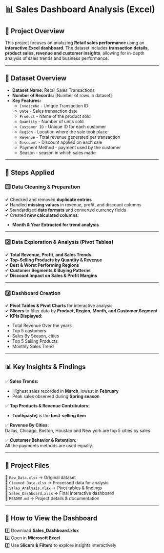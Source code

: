 # 📊 Sales Dashboard Analysis (Excel)

## 📝 Project Overview

This project focuses on analyzing **Retail sales performance** using an **interactive Excel dashboard**. 
The dataset includes **transaction details, product sales, revenue and customer insights**, allowing for in-depth analysis of sales trends and business performance.

---

## 📂 Dataset Overview
- **Dataset Name:** Retail Sales Transactions
- **Number of Records:** [Number of rows in dataset]
- **Key Features:**
  - `InvoiceNo` - Unique Transaction ID
  - `Date` - Sales transaction date
  - `Product` - Name of the product sold
  - `Quantity` - Number of units sold
  - `Customer ID` - Unique ID for each customer
  - `Region` - Location where the sale took place
  - `Revenue` - Total revenue generated per transaction
  - `Discount` - Discount applied on each sale
  - Payment Method - payment used by the customer
  - Season - season in which sales made

---

## 🔄 **Steps Applied**
### 1️⃣ **Data Cleaning & Preparation**
✔ Checked and removed **duplicate entries**  
✔ Handled **missing values** in revenue, profit, and discount columns  
✔ Standardized **date formats** and converted currency fields  
✔ Created **new calculated columns**:
   - **Month & Year Extracted for trend analysis**

---

### 2️⃣ **Data Exploration & Analysis (Pivot Tables)**
✔ **Total Revenue, Profit, and Sales Trends**  
✔ **Top-Selling Products by Quantity & Revenue**  
✔ **Best & Worst Performing Regions**  
✔ **Customer Segments & Buying Patterns**  
✔ **Discount Impact on Sales & Profit Margins**  

---

### 3️⃣ **Dashboard Creation**
✔ **Pivot Tables & Pivot Charts** for interactive analysis  
✔ **Slicers** to filter data by **Product, Region, Month, and Customer Segment**  
✔ **KPIs Displayed:**  
   - Total Revenue Over the years
   - Top 5 customers
   - Sales By Season, cities 
   - Top 5 Selling Products  
   - Monthly Sales Trend  

---

## 📊 **Key Insights & Findings**
✅ **Sales Trends:**  
   - Highest sales recorded in **March**, lowest in **February**  
   - Peak sales observed during **Spring season**  

✅ **Top Products & Revenue Contributors:**  
   - **Toothpaste]** is the **best-selling item**

✅ **Revenue By Cities:**  
   Dallas, Chicago, Boston, Houstan and New york are top 5 cities by sales

✅ **Customer Behavior & Retention:**  
   All the payments methods are used equally.

---

## 📂 **Project Files**
📌 `Raw_Data.xlsx` → Original dataset  
📌 `Cleaned_Data.xlsx` → Processed data for analysis  
📌 `Sales_Analysis.xlsx` → Pivot tables & findings  
📌 `Sales_Dashboard.xlsx` → Final interactive dashboard  
📌 `README.md` → Project details & documentation  

---

## 🔗 **How to View the Dashboard**
1️⃣ Download **Sales_Dashboard.xlsx**  
2️⃣ Open in **Microsoft Excel**  
3️⃣ Use **Slicers & Filters** to explore insights interactively  

